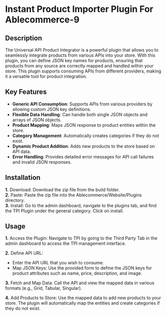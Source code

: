# Instant Product Importer Plugin For Ablecommerce-9

## Description
The Universal API Product Integrator is a powerful plugin that allows you to seamlessly integrate products from various APIs into your store. With this plugin, you can define JSON key names for products, ensuring that products from any source are correctly mapped and handled within your store. This plugin supports consuming APIs from different providers, making it a versatile tool for product integration.

## Key Features
* **Generic API Consumption**: Supports APIs from various providers by allowing custom JSON key definitions.
* **Flexible Data Handling**: Can handle both single JSON objects and arrays of JSON objects.
* **Product Mapping**: Maps JSON response to product entities within the store.
* **Category Management**: Automatically creates categories if they do not exist.
* **Dynamic Product Addition**: Adds new products to the store based on API data.
* **Error Handling**: Provides detailed error messages for API call failures and invalid JSON responses.

## Installation

**1.** Download: Download the zip file from the build folder.  
**2.** Paste: Paste the zip file into the Ablecommerce/Website/Plugins directory.  
**3.** Install: Go to the admin dashboard, navigate to the plugins tab, and find the TPI Plugin under the general category. Click on install.  

## Usage
**1.** Access the Plugin: Navigate to TPI by going to the Third Party Tab in the admin dashboard to access the TPI management interface.  

**2.** Define API URL:
   * Enter the API URL that you wish to consume.  
   * Map JSON Keys: Use the provided form to define the JSON keys for product attributes such as name, price, description, and image.

**3.** Fetch and Map Data: Call the API and view the mapped data in various formats (e.g., Grid, Tabular, Singular).  

**4.** Add Products to Store: Use the mapped data to add new products to your store. The plugin will automatically map the entities and create categories if they do not exist.

